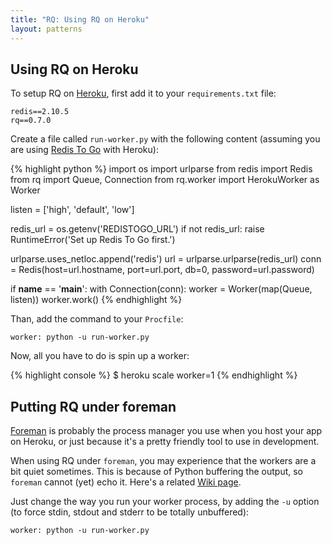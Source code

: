 ```yaml
---
title: "RQ: Using RQ on Heroku"
layout: patterns
---
```



## Using RQ on Heroku

To setup RQ on [Heroku][1], first add it to your
`requirements.txt` file:

    redis==2.10.5
    rq==0.7.0

Create a file called `run-worker.py` with the following content (assuming you
are using [Redis To Go][2] with Heroku):

{% highlight python %}
import os
import urlparse
from redis import Redis
from rq import Queue, Connection
from rq.worker import HerokuWorker as Worker

listen = ['high', 'default', 'low']

redis_url = os.getenv('REDISTOGO_URL')
if not redis_url:
    raise RuntimeError('Set up Redis To Go first.')

urlparse.uses_netloc.append('redis')
url = urlparse.urlparse(redis_url)
conn = Redis(host=url.hostname, port=url.port, db=0, password=url.password)

if __name__ == '__main__':
    with Connection(conn):
        worker = Worker(map(Queue, listen))
        worker.work()
{% endhighlight %}

Than, add the command to your `Procfile`:

    worker: python -u run-worker.py

Now, all you have to do is spin up a worker:

{% highlight console %}
$ heroku scale worker=1
{% endhighlight %}


## Putting RQ under foreman

[Foreman][3] is probably the process manager you use when you host your app on
Heroku, or just because it's a pretty friendly tool to use in development.

When using RQ under `foreman`, you may experience that the workers are a bit
quiet sometimes.  This is because of Python buffering the output, so `foreman`
cannot (yet) echo it.  Here's a related [Wiki page][4].

Just change the way you run your worker process, by adding the `-u` option (to
force stdin, stdout and stderr to be totally unbuffered):

    worker: python -u run-worker.py

[1]: https://heroku.com
[2]: https://devcenter.heroku.com/articles/redistogo
[3]: https://github.com/ddollar/foreman
[4]: https://github.com/ddollar/foreman/wiki/Missing-Output
